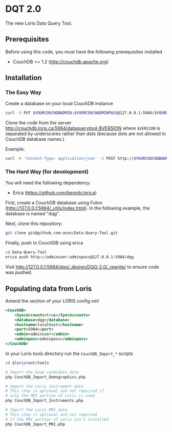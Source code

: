 # DQT 2.0

The new Loris Data Query Tool.

## Prerequisites

Before using this code, you must have the following prerequisites installed

* CouchDB >= 1.2 (http://couchdb.apache.org)

## Installation

### The Easy Way

Create a database on your local CouchDB instance

```bash
curl -X PUT $YOURCOUCHDBADMIN:$YOURCOUCHADMINPASS@127.0.0.1:5984/$YOURDATABASENAME
```

Clone the code from the server http://couchdb.loris.ca:5984/dataquerytool-$VERSION where `$VERSION` is separated by underscores rather than dots (because dots are not allowed in CouchDB database names.)

Example:

```bash
curl -H 'Content-Type: application/json' -X POST http://$YOURCOUCHDBADMIN:$YOURCOUCHADMINPASS@$YOURSERVERNAME:5984/_replicate -d '{"source":"http://couchdb.loris.ca:5984/dataquerytool-1_0_0", "target":"$YOURDATABASENAME"}'
```

### The Hard Way (for development)

You will need the following dependency:

* Erica (https://github.com/benoitc/erica)

First, create a CouchDB database using Futon (http://127.0.0.1:5984/_utils/index.html).
In the following example, the database is named "dqg".

Next, clone this repository:

```bash
git clone git@github.com:aces/Data-Query-Tool.git
```

Finally, push to CouchDB using erica

```bash
cd Data-Query-Tool
erica push http://adminuser:adminpass@127.0.0.1:5984/dqg
```

Visit http://127.0.0.1:5984/dqg/_design/DQG-2.0/_rewrite/ to ensure code was pushed.

## Populating data from Loris

Amend the section of your LORIS config.xml

```xml
<CouchDB>
    <SyncAccounts>true</SyncAccounts>
    <database>dqg</database>
    <hostname>localhost</hostname>
    <port>5984</port>
    <admin>adminuser</admin>
    <adminpass>adminpass</adminpass>
</CouchDB>
```

In your Loris tools directory run the `CouchDB_Import_*` scripts

```bash
cd $lorisroot/tools

# Import the base candidate data
php CouchDB_Import_Demographics.php

# Import the Loris instrument data
# This step is optional and not required if
# only the MRI portion of Loris is used
php CouchDB_Import_Instruments.php

# Import the Loris MRI data
# This step is optional and not required
# if the MRI portion of Loris isn't installed
php CouchDB_Import_MRI.php
```